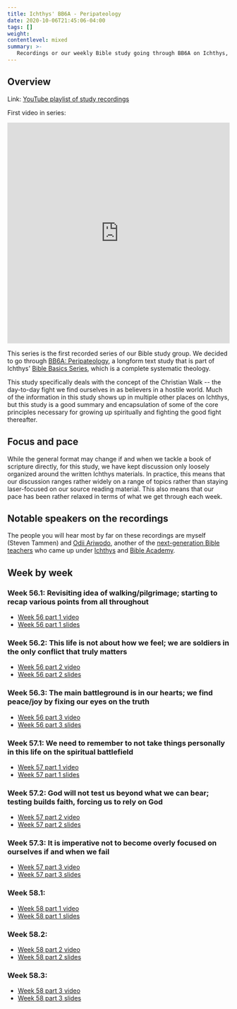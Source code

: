 ```yaml
---
title: Ichthys' BB6A - Peripateology
date: 2020-10-06T21:45:06-04:00
tags: []
weight: 
contentlevel: mixed
summary: >- 
   Recordings or our weekly Bible study going through BB6A on Ichthys, a study covering the Christian Walk -- the day-to-day fight we find ourselves in as believers in a hostile world.
---
```


## Overview

Link: [YouTube playlist of study recordings](https://www.youtube.com/playlist?list=PLcqAebKsBWy9NzEhpik-IyU9jycIOw1e9)


First video in series:

<iframe width="100%" height="500" src="https://www.youtube.com/embed/kmzv2hcQUqs?list=PLcqAebKsBWy9NzEhpik-IyU9jycIOw1e9" frameborder="0" allow="accelerometer; autoplay; encrypted-media; gyroscope; picture-in-picture" allowfullscreen></iframe>

This series is the first recorded series of our Bible study group. We decided to go through [BB6A: Peripateology](https://ichthys.com/6A-Peripateo.htm), a longform text study that is part of Ichthys' [Bible Basics Series](https://ichthys.com/Bible-Basics-Home-Page.htm), which is a complete systematic theology.

This study specifically deals with the concept of the Christian Walk -- the day-to-day fight we find ourselves in as believers in a hostile world. Much of the information in this study shows up in multiple other places on Ichthys, but this study is a good summary and encapsulation of some of the core principles necessary for growing up spiritually and fighting the good fight thereafter.

## Focus and pace

While the general format may change if and when we tackle a book of scripture directly, for this study, we have kept discussion only loosely organized around the written Ichthys materials. In practice, this means that our discussion ranges rather widely on a range of topics rather than staying laser-focused on our source reading material. This also means that our pace has been rather relaxed in terms of what we get through each week.

## Notable speakers on the recordings

The people you will hear most by far on these recordings are myself (Steven Tammen) and [Odii Ariwodo](/links/#writings-from-the-desk-of-odii-ariwodo), another of the [next-generation Bible teachers](/links/#next-generation-options) who came up under [Ichthys](https://ichthys.com/) and [Bible Academy](https://www.youtube.com/channel/UCkp-J7VPT7NcwmuiNfD2fkg/playlists).

## Week by week

### Week 56.1: Revisiting idea of walking/pilgrimage; starting to recap various points from all throughout

- [Week 56 part 1 video](https://www.youtube.com/watch?v=3gCOtyqdPeE&list=PLcqAebKsBWy9NzEhpik-IyU9jycIOw1e9&index=59)
- [Week 56 part 1 slides](week-56/part-1-slides.html)

### Week 56.2: This life is not about how we feel; we are soldiers in the only conflict that truly matters

- [Week 56 part 2 video](https://www.youtube.com/watch?v=3gCOtyqdPeE&list=PLcqAebKsBWy9NzEhpik-IyU9jycIOw1e9&index=60)
- [Week 56 part 2 slides](week-56/part-2-slides.html)

### Week 56.3: The main battleground is in our hearts; we find peace/joy by fixing our eyes on the truth

- [Week 56 part 3 video](https://www.youtube.com/watch?v=3gCOtyqdPeE&list=PLcqAebKsBWy9NzEhpik-IyU9jycIOw1e9&index=61)
- [Week 56 part 3 slides](week-56/part-3-slides.html)

### Week 57.1: We need to remember to not take things personally in this life on the spiritual battlefield

- [Week 57 part 1 video](https://www.youtube.com/watch?v=3gCOtyqdPeE&list=PLcqAebKsBWy9NzEhpik-IyU9jycIOw1e9&index=62)
- [Week 57 part 1 slides](week-57/part-1-slides.html)

### Week 57.2: God will not test us beyond what we can bear; testing builds faith, forcing us to rely on God

- [Week 57 part 2 video](https://www.youtube.com/watch?v=3gCOtyqdPeE&list=PLcqAebKsBWy9NzEhpik-IyU9jycIOw1e9&index=63)
- [Week 57 part 2 slides](week-57/part-2-slides.html)

### Week 57.3: It is imperative not to become overly focused on ourselves if and when we fail

- [Week 57 part 3 video](https://www.youtube.com/watch?v=3gCOtyqdPeE&list=PLcqAebKsBWy9NzEhpik-IyU9jycIOw1e9&index=64)
- [Week 57 part 3 slides](week-57/part-3-slides.html)

### Week 58.1:

- [Week 58 part 1 video](https://www.youtube.com/watch?v=3gCOtyqdPeE&list=PLcqAebKsBWy9NzEhpik-IyU9jycIOw1e9&index=65)
- [Week 58 part 1 slides](week-58/part-1-slides.html)

### Week 58.2:

- [Week 58 part 2 video](https://www.youtube.com/watch?v=3gCOtyqdPeE&list=PLcqAebKsBWy9NzEhpik-IyU9jycIOw1e9&index=66)
- [Week 58 part 2 slides](week-58/part-2-slides.html)

### Week 58.3:

- [Week 58 part 3 video](https://www.youtube.com/watch?v=3gCOtyqdPeE&list=PLcqAebKsBWy9NzEhpik-IyU9jycIOw1e9&index=67)
- [Week 58 part 3 slides](week-58/part-3-slides.html)


